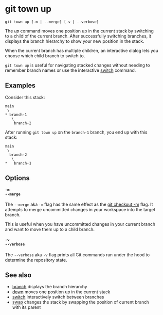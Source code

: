 # git town up

```command-summary
git town up [-m | --merge] [-v | --verbose]
```

The _up_ command moves one position up in the current stack by switching to a
child of the current branch. After successfully switching branches, it displays
the branch hierarchy to show your new position in the stack.

When the current branch has multiple children, an interactive dialog lets you
choose which child branch to switch to.

`git town up` is useful for navigating stacked changes without needing to
remember branch names or use the interactive [switch](switch.md) command.

## Examples

Consider this stack:

```
main
 \
* branch-1
   \
    branch-2
```

After running `git town up` on the `branch-1` branch, you end up with this
stack:

```
main
 \
  branch-2
   \
*   branch-1
```

## Options

#### `-m`<br>`--merge`

The `--merge` aka `-m` flag has the same effect as the
[git checkout -m](https://git-scm.com/docs/git-checkout#Documentation/git-checkout.txt--m)
flag. It attempts to merge uncommitted changes in your workspace into the target
branch.

This is useful when you have uncommitted changes in your current branch and want
to move them up to a child branch.

#### `-v`<br>`--verbose`

The `--verbose` aka `-v` flag prints all Git commands run under the hood to
determine the repository state.

## See also

- [branch](branch.md) displays the branch hierarchy
- [down](down.md) moves one position up in the current stack
- [switch](switch.md) interactively switch between branches
- [swap](swap.md) changes the stack by swapping the position of current branch
  with its parent
